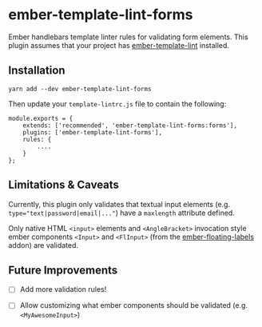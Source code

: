 # ember-template-lint-forms
Ember handlebars template linter rules for validating form elements. This plugin assumes that your project has [ember-template-lint](https://github.com/ember-template-lint/ember-template-lint) installed.

## Installation

```
yarn add --dev ember-template-lint-forms
```

Then update your `template-lintrc.js` file to contain the following:
```
module.exports = {
    extends: ['recommended', 'ember-template-lint-forms:forms'],
    plugins: ['ember-template-lint-forms'],
    rules: {
        ....
    }
};
```

## Limitations & Caveats

Currently, this plugin only validates that textual input elements (e.g. `type="text|password|email|..."`) have a `maxlength` attribute defined. 

Only native HTML `<input>` elements and `<AngleBracket>` invocation style ember components `<Input>` and `<FlInput>` (from the [ember-floating-labels](https://github.com/Gavant/ember-floating-labels) addon) are validated.

## Future Improvements

- [ ] Add more validation rules!
- [ ] Allow customizing what ember components should be validated (e.g. `<MyAwesomeInput>`)

